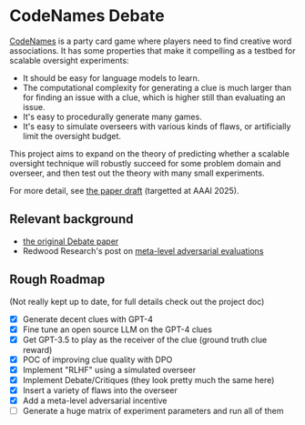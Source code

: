 # CodeNames Debate

[CodeNames](<https://en.wikipedia.org/wiki/Codenames_(board_game)>) is a party card game where players need to find creative word associations. It has some properties that make it compelling as a testbed for scalable oversight experiments:

* It should be easy for language models to learn.
* The computational complexity for generating a clue is much larger than for finding an issue with a clue, which is higher still than evaluating an issue.
* It's easy to procedurally generate many games.
* It's easy to simulate overseers with various kinds of flaws, or artificially limit the oversight budget.

This project aims to expand on the theory of predicting whether a scalable oversight technique will robustly succeed for some problem domain and overseer, and then test out the theory with many small experiments.

For more detail, see [the paper draft](https://docs.google.com/document/d/13msM3ceTPjKPiX4FWnwlaIfiq34WxGqfJXFOEDUfjv4/edit?usp=sharing) (targetted at AAAI 2025).

## Relevant background
* [the original Debate paper](https://arxiv.org/abs/1805.00899)
* Redwood Research's post on [meta-level adversarial evaluations](https://www.alignmentforum.org/posts/MbWWKbyD5gLhJgfwn/meta-level-adversarial-evaluation-of-oversight-techniques-1)

## Rough Roadmap
(Not really kept up to date, for full details check out the project doc)

- [x] Generate decent clues with GPT-4
- [x] Fine tune an open source LLM on the GPT-4 clues
- [x] Get GPT-3.5 to play as the receiver of the clue (ground truth clue reward)
- [x] POC of improving clue quality with DPO
- [x] Implement "RLHF" using a simulated overseer
- [x] Implement Debate/Critiques (they look pretty much the same here)
- [x] Insert a variety of flaws into the overseer
- [x] Add a meta-level adversarial incentive
- [ ] Generate a huge matrix of experiment parameters and run all of them
